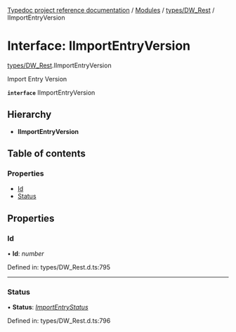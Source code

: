 [Typedoc project reference documentation](../README.md) / [Modules](../modules.md) / [types/DW_Rest](../modules/types_dw_rest.md) / IImportEntryVersion

# Interface: IImportEntryVersion

[types/DW_Rest](../modules/types_dw_rest.md).IImportEntryVersion

Import Entry Version

**`interface`** IImportEntryVersion

## Hierarchy

* **IImportEntryVersion**

## Table of contents

### Properties

- [Id](types_dw_rest.iimportentryversion.md#id)
- [Status](types_dw_rest.iimportentryversion.md#status)

## Properties

### Id

• **Id**: *number*

Defined in: types/DW_Rest.d.ts:795

___

### Status

• **Status**: [*ImportEntryStatus*](../enums/types_dw_rest.importentrystatus.md)

Defined in: types/DW_Rest.d.ts:796
